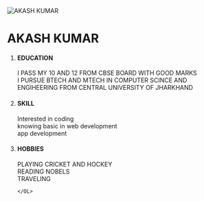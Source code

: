  <!DOCTYPE html>
 <html lang="en">
 <head>
    <meta charset="UTF-8">
    <meta name="viewport" content="width=device-width, initial-scale=1.0">
    <title>PORTFOLIO PAGE </title>
 </head>
 <body>
    <img src="myphoto.heic" alt="AKASH KUMAR">
    <h1> AKASH KUMAR</h1>
    <OL>
        <LI><H4>EDUCATION</H4></LI>
        <P>I PASS MY 10 AND 12 FROM CBSE BOARD WITH GOOD MARKS<BR> I PURSUE BTECH AND MTECH IN COMPUTER SCINCE AND ENGIHEERING FROM CENTRAL UNIVERSITY OF JHARKHAND</P>
        <li><h4>SKILL</h4></li>
        <P>Interested in coding <br> knowing basic in web development<br>app development  </P>
        <li><h4>HOBBIES </h4></li>
        <P>PLAYING CRICKET AND HOCKEY <BR>READING NOBELS<BR>TRAVELING</P>
        
    </OL>
 </body>
 </html>
